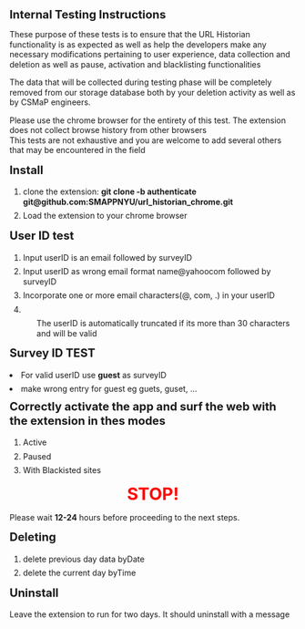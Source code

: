 # Internal Testing Instructions
<html>
<head>
 <style> 
 	h1, h2, h3, h4, p, li { 
		line-height: 1.25;
		font-size:	20px;
		margin-top: 0.5em;
	}
	p,ol,li {
		margin-top: 0.5em;
		font-size: 14px ;
	}
	.blink-two {
        animation: blinker-two 1.5s linear infinite;
      }
    @keyframes blinker-two {
        100% {
          opacity: 0;
        }
      }
</style>
</head>
<body>
	<p>These purpose of these tests is to ensure that the URL Historian functionality is as expected as well as help the developers make any necessary modifications pertaining to user experience, data collection and deletion as well as pause, activation and blacklisting functionalities</p>
	<p>The data that will be collected during testing phase will be completely removed from our storage database both by your deletion activity as well as by CSMaP engineers. </p>
	<p>Please use the chrome browser for the entirety of this test. The extension does not collect browse history from other browsers<br>
		This tests are not exhaustive and you are welcome to add several others that may be encountered in the field
	</p>
	<div>
		<h2> Install </h2>
		 <ol>
			<li> clone the extension:
				 <strong>git clone -b authenticate git@github.com:SMAPPNYU/url_historian_chrome.git</strong></li>
			<li> Load the extension to your chrome browser</li>
		</ol>
	</div>
	<div>
		<h2> User ID test</h2>
		<ol>
			<li>Input userID is an email followed by surveyID</li>
			<li>Input userID as wrong email format name@yahoocom followed by surveyID </li>
			<li>Incorporate one or more email characters(@, com, .) in your userID <li>
		<ol>
		<p> The userID is automatically truncated if its more than 30 characters and will be valid</p>
	</div>
	<div>
		<h2> Survey ID TEST </h2>
			<li>For valid userID use <strong>guest</strong> as surveyID</li>
			<li>make wrong entry for guest eg guets, guset, ...</li>
	</div>
	<div>
		<h2>Correctly activate the app and surf the web with the extension in thes modes</h2>
		<ol>
			<li>Active</li>
			<li>Paused </li>
			<li>With Blackisted sites</li>
		<ol>
	</div>
	<div>
		<h1 class="blink-two" ><center><strong style="font-size: 30px; color: #FF0000">STOP!</strong></center></h1> 
		<p>Please wait <strong>12-24</strong> hours before proceeding to the next steps.</p> 
	</div>
	<div>
		<h2> Deleting</h2>
		<ol>
			<li>delete previous day data byDate </li>
			<li>delete the current day byTime </li>
		<ol>
	</div>
	<div>
		<h2>Uninstall</h2>
		<p>Leave the extension to run for two days. It should uninstall with a message</p>
	</div>
</body>
</html>